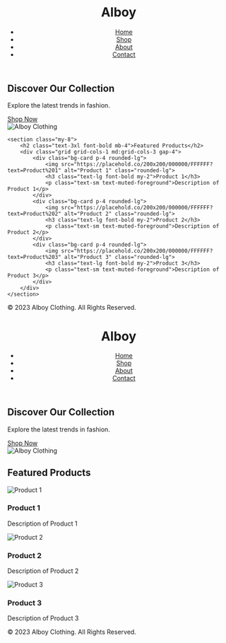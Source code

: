 <html>
  <head>
    <meta charset="UTF-8">
    <meta name="viewport" content="width=device-width, initial-scale=1.0">
    <script src="https://cdn.tailwindcss.com?plugins=forms,typography"></script>
		<script src="https://unpkg.com/unlazy@0.11.3/dist/unlazy.with-hashing.iife.js" defer init></script>
		<script type="text/javascript">
			window.tailwind.config = {
				darkMode: ['class'],
				theme: {
					extend: {
						colors: {
							border: 'hsl(var(--border))',
							input: 'hsl(var(--input))',
							ring: 'hsl(var(--ring))',
							background: 'hsl(var(--background))',
							foreground: 'hsl(var(--foreground))',
							primary: {
								DEFAULT: 'hsl(var(--primary))',
								foreground: 'hsl(var(--primary-foreground))'
							},
							secondary: {
								DEFAULT: 'hsl(var(--secondary))',
								foreground: 'hsl(var(--secondary-foreground))'
							},
							destructive: {
								DEFAULT: 'hsl(var(--destructive))',
								foreground: 'hsl(var(--destructive-foreground))'
							},
							muted: {
								DEFAULT: 'hsl(var(--muted))',
								foreground: 'hsl(var(--muted-foreground))'
							},
							accent: {
								DEFAULT: 'hsl(var(--accent))',
								foreground: 'hsl(var(--accent-foreground))'
							},
							popover: {
								DEFAULT: 'hsl(var(--popover))',
								foreground: 'hsl(var(--popover-foreground))'
							},
							card: {
								DEFAULT: 'hsl(var(--card))',
								foreground: 'hsl(var(--card-foreground))'
							},
						},
					}
				}
			}
		</script>
		<style type="text/tailwindcss">
			@layer base {
				:root {
					--background: 0 0% 100%;
--foreground: 0 0% 3.9%;
--card: 0 0% 100%;
--card-foreground: 0 0% 3.9%;
--popover: 0 0% 100%;
--popover-foreground: 0 0% 3.9%;
--primary: 0 72.2% 50.6%;
--primary-foreground: 0 85.7% 97.3%;
--secondary: 0 0% 96.1%;
--secondary-foreground: 0 0% 9%;
--muted: 0 0% 96.1%;
--muted-foreground: 0 0% 45.1%;
--accent: 0 0% 96.1%;
--accent-foreground: 0 0% 9%;
--destructive: 0 84.2% 60.2%;
--destructive-foreground: 0 0% 98%;
--border: 0 0% 89.8%;
--input: 0 0% 89.8%;
--ring: 0 72.2% 50.6%;
--radius: 0.4rem;
				}
				.dark {
					--background: 0 0% 3.9%;
--foreground: 0 0% 98%;
--card: 0 0% 3.9%;
--card-foreground: 0 0% 98%;
--popover: 0 0% 3.9%;
--popover-foreground: 0 0% 98%;
--primary: 0 72.2% 50.6%;
--primary-foreground: 0 85.7% 97.3%;
--secondary: 0 0% 14.9%;
--secondary-foreground: 0 0% 98%;
--muted: 0 0% 14.9%;
--muted-foreground: 0 0% 63.9%;
--accent: 0 0% 14.9%;
--accent-foreground: 0 0% 98%;
--destructive: 0 62.8% 30.6%;
--destructive-foreground: 0 0% 98%;
--border: 0 0% 14.9%;
--input: 0 0% 14.9%;
--ring: 0 72.2% 50.6%;
				}
			}
		</style>
  </head>
  <body>
    <div class="bg-background text-primary-foreground min-h-screen flex flex-col items-center justify-center">
    <header class="w-full bg-primary py-4">
        <div class="container mx-auto flex justify-between items-center">
            <h1 class="text-2xl font-bold">Alboy</h1>
            <nav>
                <ul class="flex space-x-4">
                    <li><a href="#" class="text-primary-foreground hover:underline">Home</a></li>
                    <li><a href="#" class="text-primary-foreground hover:underline">Shop</a></li>
                    <li><a href="#" class="text-primary-foreground hover:underline">About</a></li>
                    <li><a href="#" class="text-primary-foreground hover:underline">Contact</a></li>
                </ul>
            </nav>
        </div>
    </header>
<main class="container mx-auto my-8">
    <section class="grid grid-cols-1 md:grid-cols-2 gap-8">
        <div>
            <h2 class="text-3xl font-bold mb-4">Discover Our Collection</h2>
            <p class="text-lg mb-4">Explore the latest trends in fashion.</p>
            <a href="#" class="bg-primary text-primary-foreground py-2 px-4 rounded-lg hover:bg-primary/80 transition">Shop Now</a>
        </div>
        <div>
            <img src="https://placehold.co/400x300/0000FF/FFFFFF?text=Alboy%20Clothing" alt="Alboy Clothing" class="rounded-lg">
        </div>
    </section>

    <section class="my-8">
        <h2 class="text-3xl font-bold mb-4">Featured Products</h2>
        <div class="grid grid-cols-1 md:grid-cols-3 gap-4">
            <div class="bg-card p-4 rounded-lg">
                <img src="https://placehold.co/200x200/000000/FFFFFF?text=Product%201" alt="Product 1" class="rounded-lg">
                <h3 class="text-lg font-bold my-2">Product 1</h3>
                <p class="text-sm text-muted-foreground">Description of Product 1</p>
            </div>
            <div class="bg-card p-4 rounded-lg">
                <img src="https://placehold.co/200x200/000000/FFFFFF?text=Product%202" alt="Product 2" class="rounded-lg">
                <h3 class="text-lg font-bold my-2">Product 2</h3>
                <p class="text-sm text-muted-foreground">Description of Product 2</p>
            </div>
            <div class="bg-card p-4 rounded-lg">
                <img src="https://placehold.co/200x200/000000/FFFFFF?text=Product%203" alt="Product 3" class="rounded-lg">
                <h3 class="text-lg font-bold my-2">Product 3</h3>
                <p class="text-sm text-muted-foreground">Description of Product 3</p>
            </div>
        </div>
    </section>
</main>

<footer class="w-full bg-primary py-4 mt-auto">
    <div class="container mx-auto text-primary-foreground text-center">
        <p>&copy; 2023 Alboy Clothing. All Rights Reserved.</p>
    </div>
</footer>
</div>
<div class="bg-background text-primary-foreground min-h-screen flex flex-col items-center justify-center">
    <header id="header" class="w-full bg-primary py-4 fixed top-0 left-0 right-0 transition-transform duration-300">
        <div class="container mx-auto flex justify-between items-center">
            <h1 class="text-2xl font-bold">Alboy</h1>
            <nav>
                <ul class="flex space-x-4">
                    <li><a href="#" class="text-primary-foreground hover:underline">Home</a></li>
                    <li><a href="#" class="text-primary-foreground hover:underline">Shop</a></li>
                    <li><a href="#" class="text-primary-foreground hover:underline">About</a></li>
                    <li><a href="#" class="text-primary-foreground hover:underline">Contact</a></li>
                </ul>
            </nav>
        </div>
    </header>
    <main class="container mx-auto my-8 pt-20"> 
        <section class="grid grid-cols-1 md:grid-cols-2 gap-8">
            <div>
                <h2 class="text-3xl font-bold mb-4">Discover Our Collection</h2>
                <p class="text-lg mb-4">Explore the latest trends in fashion.</p>
                <a href="#" class="bg-primary text-primary-foreground py-2 px-4 rounded-lg hover:bg-primary/80 transition">Shop Now</a>
            </div>
            <div>
                <img src="https://placehold.co/400x300/0000FF/FFFFFF?text=Alboy%20Clothing" alt="Alboy Clothing" class="rounded-lg">
            </div>
        </section>
        <section class="my-8">
            <h2 class="text-3xl font-bold mb-4">Featured Products</h2>
            <div class="grid grid-cols-1 md:grid-cols-3 gap-4">
                <div class="bg-card p-4 rounded-lg">
                    <img src="https://placehold.co/200x200/000000/FFFFFF?text=Product%201" alt="Product 1" class="rounded-lg">
                    <h3 class="text-lg font-bold my-2">Product 1</h3>
                    <p class="text-sm text-muted-foreground">Description of Product 1</p>
                </div>
                <div class="bg-card p-4 rounded-lg">
                    <img src="https://placehold.co/200x200/000000/FFFFFF?text=Product%202" alt="Product 2" class="rounded-lg">
                    <h3 class="text-lg font-bold my-2">Product 2</h3>
                    <p class="text-sm text-muted-foreground">Description of Product 2</p>
                </div>
                <div class="bg-card p-4 rounded-lg">
                    <img src="https://placehold.co/200x200/000000/FFFFFF?text=Product%203" alt="Product 3" class="rounded-lg">
                    <h3 class="text-lg font-bold my-2">Product 3</h3>
                    <p class="text-sm text-muted-foreground">Description of Product 3</p>
                </div>
            </div>
        </section>
    </main>
    <footer class="w-full bg-primary py-4 mt-auto">
        <div class="container mx-auto text-primary-foreground text-center">
            <p>&copy; 2023 Alboy Clothing. All Rights Reserved.</p>
        </div>
    </footer>
</div>

<script>
    let lastScrollTop = 0;
    const header = document.getElementById('header');

    window.addEventListener('scroll', () => {
        const scrollTop = window.pageYOffset || document.documentElement.scrollTop;
        if (scrollTop > lastScrollTop) {
            // Scrolling down
            header.style.transform = 'translateY(-100%)';
        } else {
            // Scrolling up
            header.style.transform = 'translateY(0)';
        }
        lastScrollTop = scrollTop;
    });
</script>

  </body>
</html>
